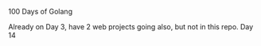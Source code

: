 100 Days of Golang

Already on Day 3, have 2 web projects going also, but not in this repo. 
Day 14
